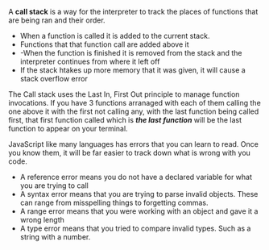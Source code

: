 
A **call stack** is a way for the interpreter to track the places of functions that are being ran and their order. 
- When a function is called it is added to the current stack.
- Functions that that function call are added above it
- -When the function is finished it is removed from the stack and the interpreter continues from where it left off
- If the stack htakes up more memory that it was given, it will cause a stack overflow error 




The Call stack uses the Last In, First Out principle to manage function invocations. 
If you have 3 functions arranaged with each of them calling the one above it with the first not calling any, with the last function being called first, that first function called which is ***the last function*** will be the last function to appear on your terminal. 

JavaScript like many languages has errors that you can learn to read. Once you know them, it will be far easier to track down what is wrong with you code. 
- A reference error means you do not have a declared variable for what you are trying to call
- A syntax error means that you are trying to parse invalid objects. These can range from misspelling things to forgetting commas. 
- A range error means that you were working with an object and gave it a wrong length
- A type error means that you tried to compare invalid types. Such as a string with a number. 
